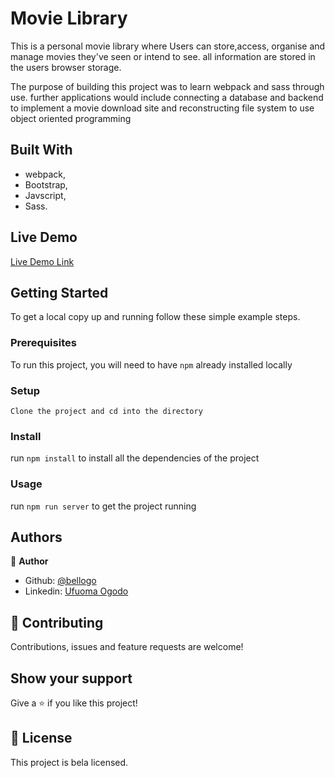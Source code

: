 # Movie  Library

This is a personal movie library where Users can store,access, organise and manage movies they've seen or intend to see. all information are stored in the users browser storage.

The purpose of building this project was to learn webpack and sass through use. further applications would include connecting a database and backend to implement a movie download site and reconstructing file system to use object oriented programming

## Built With

- webpack,
- Bootstrap,
- Javscript,
- Sass.

## Live Demo

[Live Demo Link](https://belamovielibrary.netlify.app/)


## Getting Started

To get a local copy up and running follow these simple example steps.

### Prerequisites

To run this project, you will need to have `npm` already installed locally

### Setup
`Clone the project and cd into the directory`

### Install
run `npm install` to install all the dependencies of the project

### Usage
run  `npm run server` to get the project running


## Authors

👤 **Author**

- Github: [@bellogo](https://github.com/bellogo)
- Linkedin: [Ufuoma Ogodo](https://ng.linkedin.com/in/ufuoma-ogodo)

## 🤝 Contributing

Contributions, issues and feature requests are welcome!


## Show your support

Give a ⭐️ if you like this project!

## 📝 License

This project is bela licensed.